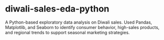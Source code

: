# diwali-sales-eda-python

A Python-based exploratory data analysis on Diwali sales. Used Pandas, Matplotlib, and Seaborn to identify consumer behavior, high-sales products, and regional trends to support seasonal marketing strategies.
